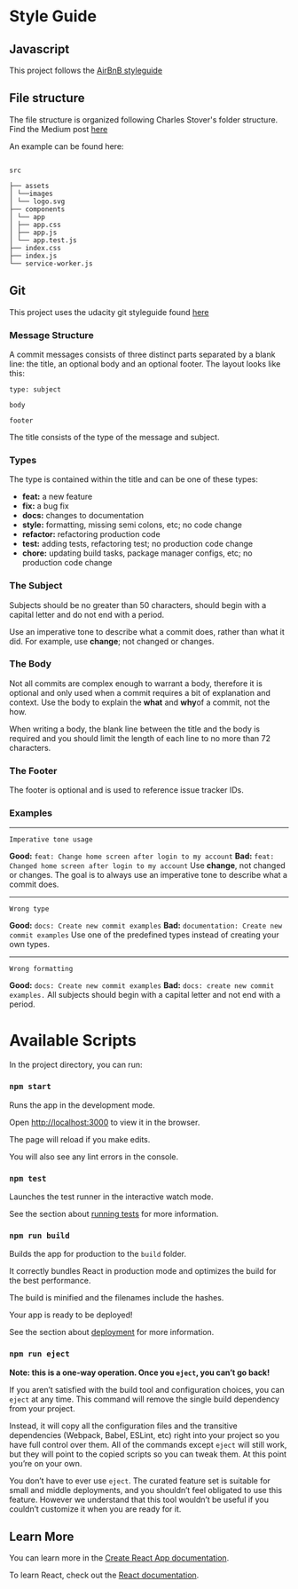 # Style Guide

## Javascript
This project follows the [AirBnB styleguide](https://github.com/airbnb/javascript)

## File structure

The file structure is organized following Charles Stover's folder structure. Find the Medium post [here](https://medium.com/@Charles_Stover/optimal-file-structure-for-react-applications-f3e35ad0a145)

An example can be found here:

```

src

├── assets
│ └──images
│ └── logo.svg
├── components
│ └── app
│ ├── app.css
│ ├── app.js
│ └── app.test.js
├── index.css
├── index.js
└── service-worker.js

```

 
## Git
This project uses the udacity git styleguide found [here](https://udacity.github.io/git-styleguide/)
### Message Structure
A commit messages consists of three distinct parts separated by a blank line: the title, an optional body and an optional footer. The layout looks like this:
```
type: subject

body

footer
```
The title consists of the type of the message and subject.

### Types
The type is contained within the title and can be one of these types:
-   **feat:**  a new feature
-   **fix:**  a bug fix
-   **docs:**  changes to documentation
-   **style:**  formatting, missing semi colons, etc; no code change
-   **refactor:**  refactoring production code
-   **test:**  adding tests, refactoring test; no production code change
-   **chore:**  updating build tasks, package manager configs, etc; no production code change

### The Subject

Subjects should be no greater than 50 characters, should begin with a capital letter and do not end with a period.

Use an imperative tone to describe what a commit does, rather than what it did. For example, use  **change**; not changed or changes.

### The Body

Not all commits are complex enough to warrant a body, therefore it is optional and only used when a commit requires a bit of explanation and context. Use the body to explain the  **what**  and  **why**of a commit, not the how.

When writing a body, the blank line between the title and the body is required and you should limit the length of each line to no more than 72 characters.

### The Footer

The footer is optional and is used to reference issue tracker IDs.

### Examples
---
`Imperative tone usage`

**Good:**
`feat: Change home screen after login to my account`
**Bad:**
`feat: Changed home screen after login to my account`
Use **change**, not changed or changes. The goal is to always use an imperative tone to describe what a commit does.

---
`Wrong type`

**Good:**
`docs: Create new commit examples`
**Bad:**
`documentation: Create new commit examples`
Use one of the predefined types instead of creating your own types.

---
`Wrong formatting`

**Good:**
`docs: Create new commit examples`
**Bad:**
`docs: create new commit examples.`
All subjects should begin with a capital letter and not end with a period.

# Available Scripts

In the project directory, you can run:

  

### `npm start`

  

Runs the app in the development mode.<br>

Open [http://localhost:3000](http://localhost:3000) to view it in the browser.

  

The page will reload if you make edits.<br>

You will also see any lint errors in the console.

  

### `npm test`

  

Launches the test runner in the interactive watch mode.<br>

See the section about [running tests](https://facebook.github.io/create-react-app/docs/running-tests) for more information.

  

### `npm run build`

  

Builds the app for production to the `build` folder.<br>

It correctly bundles React in production mode and optimizes the build for the best performance.

  

The build is minified and the filenames include the hashes.<br>

Your app is ready to be deployed!

  

See the section about [deployment](https://facebook.github.io/create-react-app/docs/deployment) for more information.

  

### `npm run eject`

  

**Note: this is a one-way operation. Once you `eject`, you can’t go back!**

  

If you aren’t satisfied with the build tool and configuration choices, you can `eject` at any time. This command will remove the single build dependency from your project.

  

Instead, it will copy all the configuration files and the transitive dependencies (Webpack, Babel, ESLint, etc) right into your project so you have full control over them. All of the commands except `eject` will still work, but they will point to the copied scripts so you can tweak them. At this point you’re on your own.

  

You don’t have to ever use `eject`. The curated feature set is suitable for small and middle deployments, and you shouldn’t feel obligated to use this feature. However we understand that this tool wouldn’t be useful if you couldn’t customize it when you are ready for it.

  

## Learn More

  

You can learn more in the [Create React App documentation](https://facebook.github.io/create-react-app/docs/getting-started).

  

To learn React, check out the [React documentation](https://reactjs.org/).